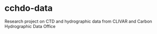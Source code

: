 # cchdo-data
Research project on CTD and hydrographic data from CLIVAR and Carbon Hydrographic Data Office 
